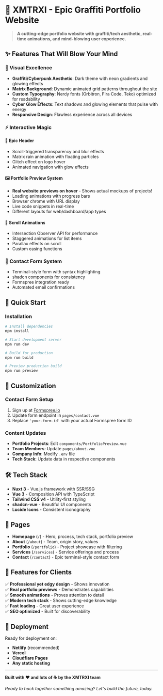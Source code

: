 # 🚀 XMTRXI - Epic Graffiti Portfolio Website

> **A cutting-edge portfolio website with graffiti/tech aesthetic, real-time animations, and mind-blowing user experience.**

## ✨ **Features That Will Blow Your Mind**

### 🎨 **Visual Excellence**
- **Graffiti/Cyberpunk Aesthetic**: Dark theme with neon gradients and glowing effects
- **Matrix Background**: Dynamic animated grid patterns throughout the site
- **Custom Typography**: Nerdy fonts (Orbitron, Fira Code, Teko) optimized for readability
- **Cyber Glow Effects**: Text shadows and glowing elements that pulse with energy
- **Responsive Design**: Flawless experience across all devices

### ⚡ **Interactive Magic**

#### 🎯 **Epic Header**
- Scroll-triggered transparency and blur effects
- Matrix rain animation with floating particles
- Glitch effect on logo hover
- Animated navigation with glow effects

#### 🖼️ **Portfolio Preview System**
- **Real website previews on hover** - Shows actual mockups of projects!
- Loading animations with progress bars
- Browser chrome with URL display
- Live code snippets in real-time
- Different layouts for web/dashboard/app types

#### 📱 **Scroll Animations**
- Intersection Observer API for performance
- Staggered animations for list items
- Parallax effects on scroll
- Custom easing functions

### 📧 **Contact Form System**
- Terminal-style form with syntax highlighting
- shadcn components for consistency
- Formspree integration ready
- Automated email confirmations

## 🚀 **Quick Start**

### Installation

```bash
# Install dependencies
npm install

# Start development server
npm run dev

# Build for production
npm run build

# Preview production build
npm run preview
```

## 🎨 **Customization**

### Contact Form Setup
1. Sign up at [Formspree.io](https://formspree.io)
2. Update form endpoint in `pages/contact.vue`
3. Replace `'your-form-id'` with your actual Formspree form ID

### Content Updates
- **Portfolio Projects**: Edit `components/PortfolioPreview.vue`
- **Team Members**: Update `pages/about.vue`
- **Company Info**: Modify `.env` file
- **Tech Stack**: Update data in respective components

## 🛠️ **Tech Stack**
- **Nuxt 3** - Vue.js framework with SSR/SSG
- **Vue 3** - Composition API with TypeScript
- **Tailwind CSS v4** - Utility-first styling
- **shadcn-vue** - Beautiful UI components
- **Lucide Icons** - Consistent iconography

## 📱 **Pages**
- **Homepage** (`/`) - Hero, process, tech stack, portfolio preview
- **About** (`/about`) - Team, origin story, values
- **Portfolio** (`/portfolio`) - Project showcase with filtering
- **Services** (`/services`) - Service offerings and process
- **Contact** (`/contact`) - Epic terminal-style contact form

## 🎯 **Features for Clients**
✅ **Professional yet edgy design** - Shows innovation  
✅ **Real portfolio previews** - Demonstrates capabilities  
✅ **Smooth animations** - Proves attention to detail  
✅ **Modern tech stack** - Shows cutting-edge knowledge  
✅ **Fast loading** - Great user experience  
✅ **SEO optimized** - Built for discoverability  

## 🚀 **Deployment**

Ready for deployment on:
- **Netlify** (recommended)
- **Vercel** 
- **Cloudflare Pages**
- **Any static hosting**

---

**Built with ❤️ and lots of ☕ by the XMTRXI team**

*Ready to hack together something amazing? Let's build the future, today.*
